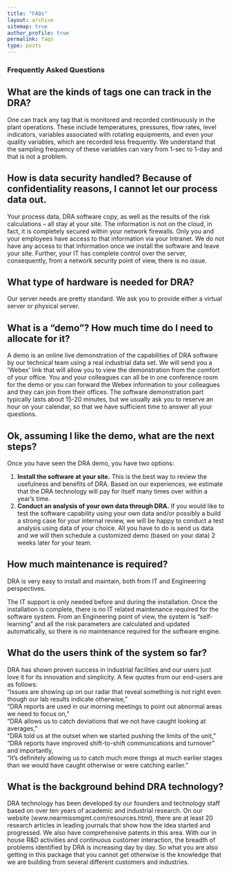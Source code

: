 ```yaml
---
title: "FAQs"
layout: archive
sitemap: true
author_profile: true
permalink: faqs
type: posts
---
```


<h3 class="archive__subtitle">Frequently Asked Questions</h3>

<h2 class="archive__item-title">What are the kinds of tags one can track in the DRA?</h2>
<p>One can track any tag that is monitored and recorded continuously in the plant operations. These include temperatures, pressures, flow rates, level indicators, variables associated with rotating equipments, and even your quality variables, which are recorded less frequently. We understand that the sampling frequency of these variables can vary from 1-sec to 1-day and that is not a problem. </p>

<h2 class="archive__item-title">How is data security handled? Because of confidentiality reasons, I cannot let our process data out.</h2>
<p>Your process data, DRA software copy, as well as the results of the risk calculations – all stay at your site. The information is not on the cloud, in fact, it is completely secured within your network firewalls. Only you and your employees have access to that information via your Intranet. We do not have any access to that information once we install the software and leave your site. Further, your IT has complete control over the server, consequently, from a network security point of view, there is no issue. </p>

<h2 class="archive__item-title">What type of hardware is needed for DRA?</h2>
<p>Our server needs are pretty standard. We ask you to provide either a virtual server or physical server.</p>

<h2 class="archive__item-title">What is a “demo”? How much time do I need to allocate for it?</h2>
<p>A demo is an online live demonstration of the capabilities of DRA software by our technical team using a real industrial data set. We will send you a 'Webex' link that will allow you to view the demonstration from the comfort of your office. You and your colleagues can all be in one conference room for the demo or you can forward the Webex information to your colleagues and they can join from their offices. The software demonstration part typically lasts about 15-20 minutes, but we usually ask you to reserve an hour on your calendar, so that we have sufficient time to answer all your questions.</p>

<h2 class="archive__item-title">Ok, assuming I like the demo, what are the next steps?</h2>
<p>Once you have seen the DRA demo, you have two options:</p>
<p><ol>
<li><b>Install the software at your site.</b> This is the best way to review the usefulness and benefits of DRA. Based on our experiences, we estimate that the DRA technology will pay for itself many times over within a year’s time. </li>
<li><b>Conduct an analysis of your own data through DRA.</b> If you would like to test the software capability using your own data and/or possibly a build a strong case for your internal review, we will be happy to conduct a test analysis using data of your choice. All you have to do is send us data and we will then schedule a customized demo (based on your data) 2 weeks later for your team.</li></ol></p>

<h2 class="archive__item-title">How much maintenance is required? </h2>
<p>DRA is very easy to install and maintain, both from IT and Engineering perspectives.</p>
<p>The IT support is only needed before and during the installation. Once the installation is complete, there is no IT related maintenance required for the software system. From an Engineering point of view, the system is “self-learning” and all the risk parameters are calculated and updated automatically, so there is no maintenance required for the software engine.</p>

<h2 class="archive__item-title">What do the users think of the system so far?</h2>
<p>DRA has shown proven success in industrial facilities and our users just love it for its innovation and simplicity. A few quotes from our end-users are as follows: </br>“Issues are showing up on our radar that reveal something is not right even though our lab results indicate otherwise,” </br>“DRA reports are used in our morning meetings to point out abnormal areas we need to focus on,” </br>“DRA allows us to catch deviations that we not have caught looking at averages,” </br>“DRA told us at the outset when we started pushing the limits of the unit,” </br>“DRA reports have improved shift-to-shift communications and turnover” and importantly, </br>“It’s definitely allowing us to catch much more things at much earlier stages than we would have caught otherwise or were catching earlier.”</p>

<h2 class="archive__item-title">What is the background behind DRA technology? </h2>
<p>DRA technology has been developed by our founders and technology staff based on over ten years of academic and industrial research. On our website (www.nearmissmgmt.com/resources.html), there are at least 20 research articles in leading journals that show how the idea started and progressed. We also have comprehensive patents in this area. With our in house R&D activities and continuous customer interaction, the breadth of problems identified by DRA is increasing day by day. So what you are also getting in this package that you cannot get otherwise is the knowledge that we are building from several different customers and industries.</p>
